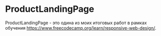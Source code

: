 # ProductLandingPage
ProductLandingPage - это одина из моих итоговых работ в рамках обучения https://www.freecodecamp.org/learn/responsive-web-design/.
